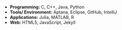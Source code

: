 * **Programming:** C, C++, Java, Python
* **Tools/ Environment:** Aptana, Eclipse, GitHub, IntelliJ 
* **Applications:** Julia, MATLAB, R  
* **Web:** HTML5, JavaScript, Jekyll
